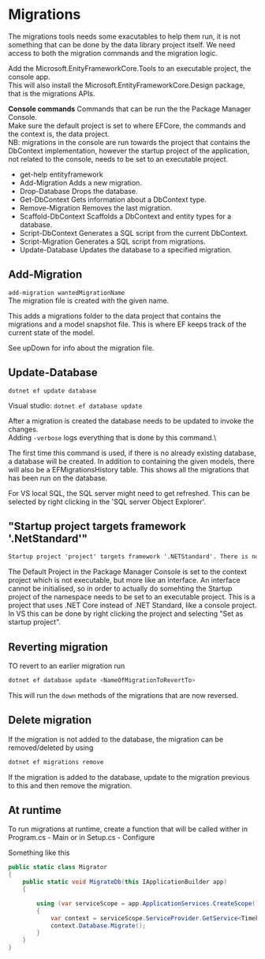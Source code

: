 
# Migrations
 The migrations tools needs some exacutables to help them run, it is not something 
 that can be done by the data library project itself. We need access to both the migration
 commands and the migration logic.

 Add the Microsoft.EnityFrameworkCore.Tools to an executable project, the console app.\
 This will also install the Microsoft.EntityFrameworkCore.Design package, that is the 
 migrations APIs.

 **Console commands**
 Commands that can be run the the Package Manager Console.\
 Make sure the default project is set to where EFCore, the commands and the context is, the data project.\
 NB: migrations in the console are run towards the project that contains the DbContext implementation, however
 the startup project of the application, not related to the console, needs to be set to an executable project.

 * get-help entityframework
 * Add-Migration               Adds a new migration.
 * Drop-Database               Drops the database.
 * Get-DbContext               Gets information about a DbContext type.
 * Remove-Migration            Removes the last migration.
 * Scaffold-DbContext          Scaffolds a DbContext and entity types for a database.
 * Script-DbContext            Generates a SQL script from the current DbContext.
 * Script-Migration            Generates a SQL script from migrations.
 * Update-Database             Updates the database to a specified migration.

 ## Add-Migration
 `add-migration wantedMigrationName`\
 The migration file is created with the given name.

 This adds a migrations folder to the data project that contains the migrations and a model snapshot file.
 This is where EF keeps track of the current state of the model.

 See upDown for info about the migration file.

## Update-Database

`dotnet ef update database`

Visual studio: `dotnet ef database update`

 After a migration is created the database needs to be updated to invoke the changes.\
 Adding `-verbose` logs everything that is done by this command.\
 
 The first time this command is used, if there is no already existing database, a database will be created. In
 addition to containing the given models, there will also be a EFMigrationsHistory table. This shows all the migrations
 that has been run on the database.

 For VS local SQL, the SQL server might need to get refreshed. This can be selected by right clicking in the 'SQL server Object Explorer'.

## "Startup project targets framework '.NetStandard'"

```txt
Startup project 'project' targets framework '.NETStandard'. There is no runtime associated with this framework, and projects targeting it cannot be executed directly. To use the Entity Framework Core Package Manager Console Tools with this project, add an executable project targeting .NET Framework or .NET Core that references this project, and set it as the startup project; or, update this project to cross-target .NET Framework or .NET Core. For more information on using the EF Core Tools with .NET Standard projects, see https://go.microsoft.com/fwlink/?linkid=2034705
```

The Default Project in the Package Manager Console is set to the context project which is not executable, but more like an interface. 
An interface cannot be initialised, so in order to actually do somehting the Startup project of the namespace needs to be set to an executable project. This is a project that uses .NET Core instead of .NET Standard, like a console project. In VS this can be done by right clicking the project and selecting "Set as startup project".

## Reverting migration
TO revert to an earlier migration run
```C#
dotnet ef database update <NameOfMigrationToRevertTo>
```

This will run the `down` methods of the migrations that are now reversed.

## Delete migration

If the migration is not added to the database, the migration can be removed/deleted by using

```C#
dotnet ef migrations remove
```

If the migration is added to the database, update to the migration previous to this and then remove the migration.

## At runtime

To run migrations at runtime, create a function that will be called wither in Program.cs - Main or in Setup.cs - Configure

Something like this

```C#
public static class Migrator
{
    public static void MigrateDb(this IApplicationBuilder app)
    {

        using (var serviceScope = app.ApplicationServices.CreateScope())
        {
            var context = serviceScope.ServiceProvider.GetService<TimekeeperDbContext>();
            context.Database.Migrate();
        }
    }
}
```